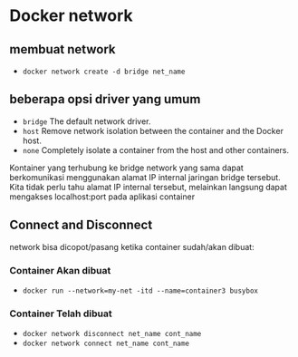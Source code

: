 # Docker network

## membuat network

- `docker network create -d bridge net_name`

## beberapa opsi driver yang umum

- `bridge` The default network driver.
- `host` Remove network isolation between the container and the Docker host.
- `none` Completely isolate a container from the host and other containers.

Kontainer yang terhubung ke bridge network yang sama dapat berkomunikasi menggunakan alamat IP internal jaringan bridge tersebut. Kita tidak perlu tahu alamat IP internal tersebut, melainkan langsung dapat mengakses localhost:port pada aplikasi container

## Connect and Disconnect

network bisa dicopot/pasang ketika container sudah/akan dibuat:

### Container Akan dibuat

- `docker run --network=my-net -itd --name=container3 busybox`

### Container Telah dibuat

- `docker network disconnect net_name cont_name`
- `docker network connect net_name cont_name`

